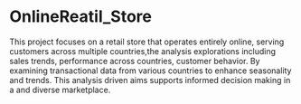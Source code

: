 # OnlineReatil_Store 
This project focuses on a retail store that operates entirely online, serving customers across multiple countries,the analysis explorations including sales trends, performance across countries, customer behavior. By examining transactional data from various countries to enhance seasonality and trends. This analysis driven aims supports informed decision making in a and diverse marketplace.
